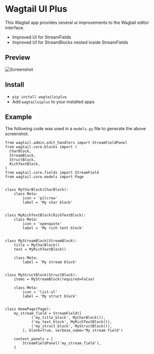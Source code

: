 Wagtail UI Plus
============================
This Wagtail app provides several ui improvements to the Wagtail editor interface.

- Improved UI for StreamFields
- Improved UI for StreamBlocks nested inside StreamFields

Preview
-------

![Screenshot](https://raw.githubusercontent.com/davidcondenl/wagtailuiplus/master/screenshot.png)

Install
-------

- `pip install wagtailuiplus`
- Add `wagtailuiplus` to your installed apps

Example
-------
The following code was used in a `models.py` file to generate the above screenshot.
```
from wagtail.admin.edit_handlers import StreamFieldPanel
from wagtail.core.blocks import (
  CharBlock,
  StreamBlock,
  StructBlock,
  RichTextBlock,
)
from wagtail.core.fields import StreamField
from wagtail.core.models import Page


class MyCharBlock(CharBlock):
    class Meta:
        icon = 'pilcrow'
        label = 'My char block'


class MyRichTextBlock(RichTextBlock):
    class Meta:
        icon = 'openquote'
        label = 'My rich text block'


class MyStreamBlock(StreamBlock):
    title = MyCharBlock()
    text = MyRichTextBlock()

    class Meta:
        label = 'My stream block'


class MyStructBlock(StructBlock):
    items = MyStreamBlock(required=False)

    class Meta:
        icon = 'list-ul'
        label = 'My struct block'


class HomePage(Page):
    my_stream_field = StreamField([
            ('my_title_block', MyCharBlock()),
            ('my_text_block', MyRichTextBlock()),
            ('my_struct_block', MyStructBlock()),
        ], blank=True, verbose_name='My stream field')

    content_panels = [
        StreamFieldPanel('my_stream_field'),
    ]

```
